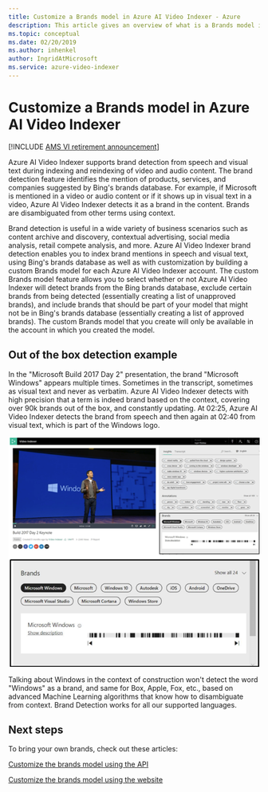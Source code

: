 ```yaml
---
title: Customize a Brands model in Azure AI Video Indexer - Azure  
description: This article gives an overview of what is a Brands model in Azure AI Video Indexer and how to customize it. 
ms.topic: conceptual
ms.date: 02/20/2019
ms.author: inhenkel
author: IngridAtMicrosoft
ms.service: azure-video-indexer
---
```


# Customize a Brands model in Azure AI Video Indexer

[!INCLUDE [AMS VI retirement announcement](./includes/important-ams-retirement-avi-announcement.md)]

Azure AI Video Indexer supports brand detection from speech and visual text during indexing and reindexing of video and audio content. The brand detection feature identifies the mention of products, services, and companies suggested by Bing's brands database. For example, if Microsoft is mentioned in a video or audio content or if it shows up in visual text in a video, Azure AI Video Indexer detects it as a brand in the content. Brands are disambiguated from other terms using context.

Brand detection is useful in a wide variety of business scenarios such as content archive and discovery, contextual advertising, social media analysis, retail compete analysis, and more. Azure AI Video Indexer brand detection enables you to index brand mentions in speech and visual text, using Bing's brands database as well as with customization by building a custom Brands model for each Azure AI Video Indexer account. The custom Brands model feature allows you to select whether or not Azure AI Video Indexer will detect brands from the Bing brands database, exclude certain brands from being detected (essentially creating a list of unapproved brands), and include brands that should be part of your model that might not be in Bing's brands database (essentially creating a list of approved brands). The custom Brands model that you create will only be available in the account in which you created the model.

## Out of the box detection example

In the "Microsoft Build 2017 Day 2" presentation, the brand "Microsoft Windows" appears multiple times. Sometimes in the transcript, sometimes as visual text and never as verbatim. Azure AI Video Indexer detects with high precision that a term is indeed brand based on the context, covering over 90k brands out of the box, and constantly updating. At 02:25, Azure AI Video Indexer detects the brand from speech and then again at 02:40 from visual text, which is part of the Windows logo.

![Brands overview](./media/content-model-customization/brands-overview.png)

Talking about Windows in the context of construction won't detect the word "Windows" as a brand, and same for Box, Apple, Fox, etc., based on advanced Machine Learning algorithms that know how to disambiguate from context. Brand Detection works for all our supported languages.

## Next steps

To bring your own brands, check out these articles:

[Customize the brands model using the API](customize-brands-model-with-api.md)

[Customize the brands model using the website](customize-brands-model-with-website.md)
